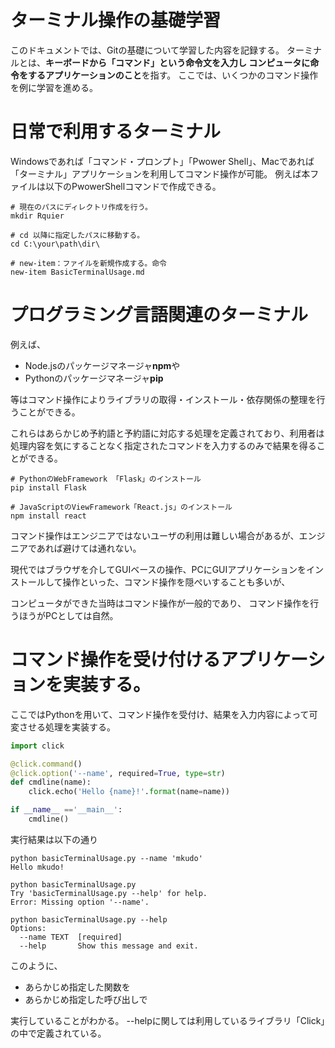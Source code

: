 # ターミナル操作の基礎学習
このドキュメントでは、Gitの基礎について学習した内容を記録する。
ターミナルとは、**キーボードから「コマンド」という命令文を入力し
コンピュータに命令をするアプリケーションのこと**を指す。
ここでは、いくつかのコマンド操作を例に学習を進める。

# 日常で利用するターミナル
Windowsであれば「コマンド・プロンプト」「Pwower Shell」、Macであれば「ターミナル」アプリケーションを利用してコマンド操作が可能。
例えば本ファイルは以下のPwowerShellコマンドで作成できる。

```
# 現在のパスにディレクトリ作成を行う。
mkdir Rquier

# cd 以降に指定したパスに移動する。
cd C:\your\path\dir\

# new-item：ファイルを新規作成する。命令
new-item BasicTerminalUsage.md
```

# プログラミング言語関連のターミナル
例えば、
- Node.jsのパッケージマネージャ**npm**や
- Pythonのパッケージマネージャ**pip**

等はコマンド操作によりライブラリの取得・インストール・依存関係の整理を行うことができる。

これらはあらかじめ予約語と予約語に対応する処理を定義されており、利用者は処理内容を気にすることなく指定されたコマンドを入力するのみで結果を得ることができる。

```
# PythonのWebFramework 「Flask」のインストール
pip install Flask

# JavaScriptのViewFramework「React.js」のインストール
npm install react
```

コマンド操作はエンジニアではないユーザの利用は難しい場合があるが、エンジニアであれば避けては通れない。

現代ではブラウザを介してGUIベースの操作、PCにGUIアプリケーションをインストールして操作といった、コマンド操作を隠ぺいすることも多いが、

コンピュータができた当時はコマンド操作が一般的であり、
コマンド操作を行うほうがPCとしては自然。

# コマンド操作を受け付けるアプリケーションを実装する。
ここではPythonを用いて、コマンド操作を受付け、結果を入力内容によって可変させる処理を実装する。

```python basicTerminalUsage.py
import click

@click.command()
@click.option('--name', required=True, type=str)
def cmdline(name):
    click.echo('Hello {name}!'.format(name=name))

if __name__ =='__main__':
    cmdline()
```

実行結果は以下の通り

```
python basicTerminalUsage.py --name 'mkudo'
Hello mkudo!

python basicTerminalUsage.py
Try 'basicTerminalUsage.py --help' for help.
Error: Missing option '--name'.

python basicTerminalUsage.py --help
Options:
  --name TEXT  [required]
  --help       Show this message and exit.
```

このように、

- あらかじめ指定した関数を
- あらかじめ指定した呼び出しで

実行していることがわかる。
--helpに関しては利用しているライブラリ「Click」の中で定義されている。

